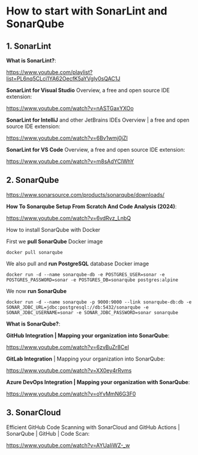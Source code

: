 # How to start with SonarLint and SonarQube

## 1. SonarLint

**What is SonarLint?**:

https://www.youtube.com/playlist?list=PL6nq5CLci1YA62OecfK5aYVgly0sQAC1J

**SonarLint for Visual Studio** Overview, a free and open source IDE extension: 

https://www.youtube.com/watch?v=nASTGaxYXOo

**SonarLint for IntelliJ** and other JetBrains IDEs Overview | a free and open source IDE extension: 

https://www.youtube.com/watch?v=6Bv1wmj0jZI

**SonarLint for VS Code** Overview, a free and open source IDE extension: 

https://www.youtube.com/watch?v=m8sAdYCIWhY

## 2. SonarQube

https://www.sonarsource.com/products/sonarqube/downloads/

**How To Sonarqube Setup From Scratch And Code Analysis (2024)**:

https://www.youtube.com/watch?v=6vdRvz_LnbQ

How to install SonarQube with Docker

First we **pull SonarQube** Docker image

```
docker pull sonarqube
```

We also pull and **run PostgreSQL** database Docker image

```
docker run -d --name sonarqube-db -e POSTGRES_USER=sonar -e POSTGRES_PASSWORD=sonar -e POSTGRES_DB=sonarqube postgres:alpine
```

We now **run SonarQube**

```
docker run -d --name sonarqube -p 9000:9000 --link sonarqube-db:db -e SONAR_JDBC_URL=jdbc:postgresql://db:5432/sonarqube -e SONAR_JDBC_USERNAME=sonar -e SONAR_JDBC_PASSWORD=sonar sonarqube
```

**What is SonarQube?**: 



**GitHub Integration | Mapping your organization into SonarQube**: 

https://www.youtube.com/watch?v=6zvBuZr8CeI

**GitLab Integration** | Mapping your organization into SonarQube: 

https://www.youtube.com/watch?v=XX0ey4rRvms

**Azure DevOps Integration | Mapping your organization with SonarQube**:

https://www.youtube.com/watch?v=oYvMmN6G3F0

## 3. SonarCloud

Efficient GitHub Code Scanning with SonarCloud and GitHub Actions | SonarQube | GitHub | Code Scan:

https://www.youtube.com/watch?v=AYUaIiWZ-_w

